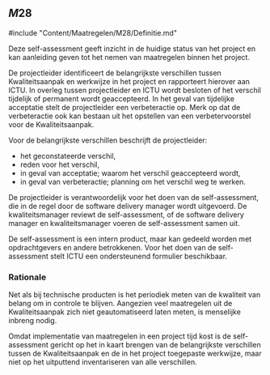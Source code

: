 ## $M28$

#include "Content/Maatregelen/M28/Definitie.md"

Deze self-assessment geeft inzicht in de huidige status van het project en kan aanleiding geven tot het nemen van maatregelen binnen het project.

De projectleider identificeert de belangrijkste verschillen tussen Kwaliteitsaanpak en werkwijze in het project en rapporteert hierover aan ICTU. In overleg tussen projectleider en ICTU wordt besloten of het verschil tijdelijk of permanent wordt geaccepteerd. In het geval van tijdelijke acceptatie stelt de projectleider een verbeteractie op. Merk op dat de verbeteractie ook kan bestaan uit het opstellen van een verbetervoorstel voor de Kwaliteitsaanpak.

Voor de belangrijkste verschillen beschrijft de projectleider:

* het geconstateerde verschil,
* reden voor het verschil,
* in geval van acceptatie; waarom het verschil geaccepteerd wordt,
* in geval van verbeteractie; planning om het verschil weg te werken.

De projectleider is verantwoordelijk voor het doen van de self-assessment, die in de regel door de software delivery manager wordt uitgevoerd. De kwaliteitsmanager reviewt de self-assessment, of de software delivery manager en kwaliteitsmanager voeren de self-assessment samen uit.

De self-assessment is een intern product, maar kan gedeeld worden met opdrachtgevers en andere betrokkenen. Voor het doen van de self-assessment stelt ICTU een ondersteunend formulier beschikbaar.

### Rationale

Net als bij technische producten is het periodiek meten van de kwaliteit van belang om in controle te blijven. Aangezien veel maatregelen uit de Kwaliteitsaanpak zich niet geautomatiseerd laten meten, is menselijke inbreng nodig.

Omdat implementatie van maatregelen in een project tijd kost is de self-assessment gericht op het in kaart brengen van de belangrijkste verschillen tussen de Kwaliteitsaanpak en de in het project toegepaste werkwijze, maar niet op het uitputtend inventariseren van alle verschillen.
